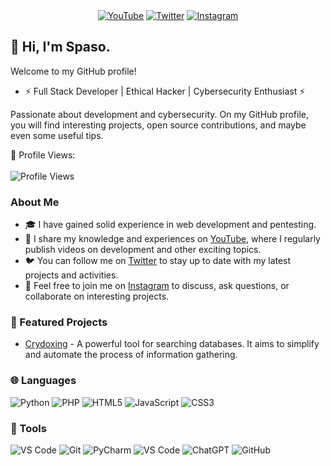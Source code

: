 <div align="center">
  <a href="https://www.youtube.com/channel/UC0Zou17nzM6HZTECGYaYdBQ"><img src="https://img.shields.io/badge/YouTube-spasoweb-red?style=for-the-badge&logo=youtube" alt="YouTube"></a>
  <a href="https://twitter.com/spasoweb"><img src="https://img.shields.io/badge/Twitter-spasoweb-blue?style=for-the-badge&logo=twitter" alt="Twitter"></a>
  <a href="https://www.instagram.com/5p4501337"><img src="https://img.shields.io/badge/Instagram-5p4501337-brightgreen?style=for-the-badge&logo=instagram" alt="Instagram"></a>
</div>

## 👋 Hi, I'm Spaso.

Welcome to my GitHub profile!

- ⚡ Full Stack Developer | Ethical Hacker | Cybersecurity Enthusiast ⚡

Passionate about development and cybersecurity. On my GitHub profile, you will find interesting projects, open source contributions, and maybe even some useful tips.

🔭 Profile Views: 
<br><br>
![Profile Views](https://komarev.com/ghpvc/?username=spaso1337&color=blueviolet&style=flat-square)

### About Me

- 🎓 I have gained solid experience in web development and pentesting.
- 🎥 I share my knowledge and experiences on [YouTube](https://www.youtube.com/channel/UC0Zou17nzM6HZTECGYaYdBQ), where I regularly publish videos on development and other exciting topics.
- 🐦 You can follow me on [Twitter](https://twitter.com/spasoweb) to stay up to date with my latest projects and activities.
- 💬 Feel free to join me on [Instagram](https://www.instagram.com/5p4501337) to discuss, ask questions, or collaborate on interesting projects.

### 🌟 Featured Projects

- [Crydoxing](https://github.com/spaso1337/crydoxing) - A powerful tool for searching databases. It aims to simplify and automate the process of information gathering.


### 🌐 Languages

![Python](https://img.shields.io/badge/-Python-black?style=flat-square&logo=python) ![PHP](https://img.shields.io/badge/-PHP-black?style=flat-square&logo=php) ![HTML5](https://img.shields.io/badge/-HTML5-black?style=flat-square&logo=html5) ![JavaScript](https://img.shields.io/badge/-JavaScript-black?style=flat-square&logo=javascript) ![CSS3](https://img.shields.io/badge/-CSS3-black?style=flat-square&logo=css3)

### 🔧 Tools

![VS Code](https://img.shields.io/badge/-VS%20Code-black?style=flat-square&logo=visual-studio-code)
![Git](https://img.shields.io/badge/-Git-black?style=flat-square&logo=git)
![PyCharm](https://img.shields.io/badge/-PyCharm-black?style=flat-square&logo=pycharm&logoColor=white&labelColor=black)
![VS Code](https://img.shields.io/badge/-VS%20Code-black?style=flat-square&logo=visual-studio-code)
![ChatGPT](https://img.shields.io/badge/-ChatGPT-black?style=flat-square&logo=openai)
![GitHub](https://img.shields.io/badge/-GitHub-black?style=flat-square&logo=github) 
